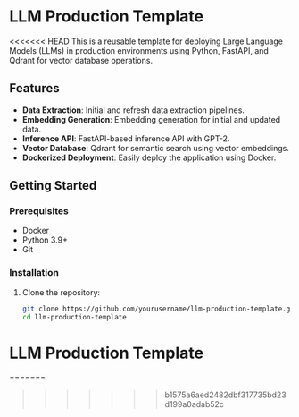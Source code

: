# LLM Production Template

<<<<<<< HEAD
This is a reusable template for deploying Large Language Models (LLMs) in production environments using Python, FastAPI, and Qdrant for vector database operations.

## Features

- **Data Extraction**: Initial and refresh data extraction pipelines.
- **Embedding Generation**: Embedding generation for initial and updated data.
- **Inference API**: FastAPI-based inference API with GPT-2.
- **Vector Database**: Qdrant for semantic search using vector embeddings.
- **Dockerized Deployment**: Easily deploy the application using Docker.

## Getting Started

### Prerequisites

- Docker
- Python 3.9+
- Git

### Installation

1. Clone the repository:

   ```bash
   git clone https://github.com/yourusername/llm-production-template.git
   cd llm-production-template
# LLM Production Template


=======

>>>>>>> b1575a6aed2482dbf317735bd23d199a0adab52c

